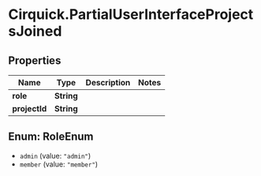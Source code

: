 # Cirquick.PartialUserInterfaceProjectsJoined

## Properties
Name | Type | Description | Notes
------------ | ------------- | ------------- | -------------
**role** | **String** |  | 
**projectId** | **String** |  | 

<a name="RoleEnum"></a>
## Enum: RoleEnum

* `admin` (value: `"admin"`)
* `member` (value: `"member"`)

